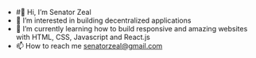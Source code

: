- #👋 Hi, I’m Senator Zeal
- 👀 I’m interested in building decentralized applications
- 🌱 I’m currently learning how to build responsive and amazing websites with HTML, CSS, Javascript and React.js
- 📫 How to reach me senatorzeal@gmail.com

<!---
SeantorZ/SeantorZ is a ✨ special ✨ repository because its `README.md` (this file) appears on your GitHub profile.
You can click the Preview link to take a look at your changes.
--->
